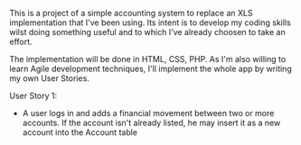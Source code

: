 This is a project of a simple accounting system to replace an XLS implementation that I've been using.
Its intent is to develop my coding skills wilst doing something useful and to which I've already choosen to take an effort.

The implementation will be done in HTML, CSS, PHP. As I'm also willing to learn Agile development techniques, I'll implement the whole app by writing my own User Stories.

User Story 1:
- A user logs in and adds a financial movement between two or more accounts. If the account isn't already listed, he may insert it as a new account into the Account table



